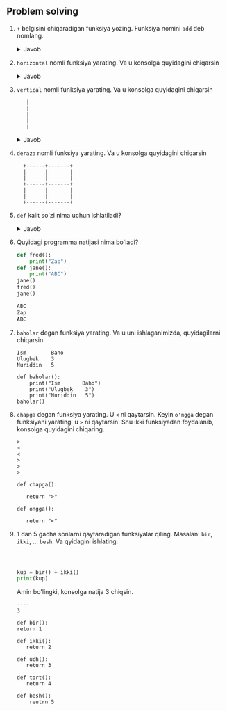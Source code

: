 ## Problem solving
1. `+` belgisini chiqaradigan funksiya yozing. Funksiya nomini `add` deb nomlang.
   <details><summary>Javob</summary>

     ```python
     def add():
         print("+")
     add()
     # +
     ```
    </details>

2. `horizontal` nomli funksiya yarating. Va u konsolga quyidagini chiqarsin
   <details><summary>Javob</summary>

     ```python
      
     def horizontal():
    print("-"*10)
   horizontal()

     ```
    </details>
   
   
3. `vertical` nomli funksiya yarating. Va u konsolga quyidagini chiqarsin
    ```commandline
       |
       |
       |
       |
       |
     ```

   <details><summary>Javob</summary>

     ```python
      
     def horizontal():
    print("-"*10)
   horizontal()

     ```
    </details>
   
5. `deraza` nomli funksiya yarating. Va u konsolga quyidagini chiqarsin

    ```commandline
      +------+-------+
      |      |       |
      |      |       |
      +------+-------+
      |      |       |
      |      |       |
      +------+-------+
    ```

   
5. `def` kalit so'zi nima uchun ishlatiladi?
   <details><summary>Javob</summary>

     ```python
      
   Yangi funksiya tuzish uchun

     ```
    </details>

7. Quyidagi programma natijasi nima bo'ladi?

    ```python
    def fred():
        print("Zap")
    def jane():
        print("ABC")
    jane()
    fred()
    jane()
   
   ABC
   Zap
   ABC
    ```

8. `baholar` degan funksiya yarating. Va u uni ishlaganimizda, quyidagilarni chiqarsin.

    ```commandline
    Ism        Baho
    Ulugbek    3
    Nuriddin   5
   
   def baholar():
        print("Ism       Baho")
        print("Ulugbek    3")
        print("Nuriddin   5")
   baholar()
   
    ```

9. `chapga` degan funksiya yarating. U `<` ni qaytarsin. Keyin `o'ngga` degan funksiyani yarating, u `>` ni 
   qaytarsin. Shu ikki funksiyadan foydalanib, konsolga quyidagini chiqaring.
   
    ```commandline
    >
    >
    <
    >
    >
    >
   
   def chapga():

       return ">"

   def ongga():

       return "<"
    ```
   
10. 1 dan 5 gacha sonlarni qaytaradigan funksiyalar qiling. Masalan: `bir`, `ikki`, ... `besh`.
     Va qyidagini ishlating.
   
    ```python
    
    
    
    kup = bir() + ikki()
    print(kup)
    ```
   
    Amin bo'lingki, konsolga natija 3 chiqsin.
   
    ```commandline
    ----
    3
    
    def bir():
    return 1

    def ikki():
       return 2
   
    def uch():
       return 3
   
    def tort():
       return 4
   
    def besh():
        reutrn 5
    ```

  
    


